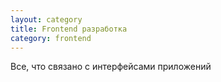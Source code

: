 ```yaml
---
layout: category
title: Frontend разработка
category: frontend
---
```

Все, что связано с интерфейсами приложений